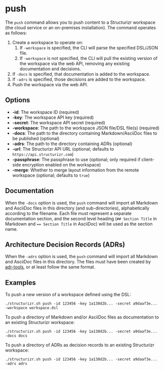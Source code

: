 # push

The ```push``` command allows you to push content to a Structurizr workspace (the cloud service or an on-premises installation). The command operates as follows:

1. Create a workspace to operate on:
	1. If `-workspace` is specified, the CLI will parse the specified DSL/JSON file.
	2. If `-workspace` is not specified, the CLI will pull the existing version of the workspace via the web API, removing any existing documentation and decisions.
3. If `-docs` is specified, that documentation is added to the workspace.
4. If `-adrs` is specified, those decisions are added to the workspace.
4. Push the workspace via the web API.

## Options

- __-id__: The workspace ID (required)
- __-key__: The workspace API key (required)
- __-secret__: The workspace API secret (required)
- __-workspace__: The path to the workspace JSON file/DSL file(s) (required)
- __-docs__: The path to the directory containing Markdown/AsciiDoc files to be published (optional)
- __-adrs__: The path to the directory containing ADRs (optional)
- __-url__: The Structurizr API URL (optional; defaults to ```https://api.structurizr.com```)
- __-passphrase__: The passphrase to use (optional; only required if client-side encryption enabled on the workspace)
- __-merge__: Whether to merge layout information from the remote workspace (optional; defaults to `true`)

## Documentation

When the ```-docs``` option is used,  the ```push``` command will import all Markdown and AsciiDoc files in this directory (and sub-directories), alphabetically according to the filename. Each file must represent a separate documentation section, and the second level heading (```## Section Title``` in Markdown and ```== Section Title``` in AsciiDoc) will be used as the section name.

## Architecture Decision Records (ADRs)

When the ```-adrs``` option is used, the ```push``` command will import all Markdown and AsciiDoc files in this directory. The files must have been created by [adr-tools](https://github.com/npryce/adr-tools), or at least follow the same format.

## Examples

To push a new version of a workspace defined using the DSL:

```
./structurizr.sh push -id 123456 -key 1a130d2b... -secret a9daaf3e... -workspace workspace.dsl
```


To push a directory of Markdown and/or AsciiDoc files as documentation to an existing Structurizr workspace:

```
./structurizr.sh push -id 123456 -key 1a130d2b... -secret a9daaf3e... -docs docs
```

To push a directory of ADRs as decision records to an existing Structurizr workspace:

```
./structurizr.sh push -id 123456 -key 1a130d2b... -secret a9daaf3e... -adrs adrs
```